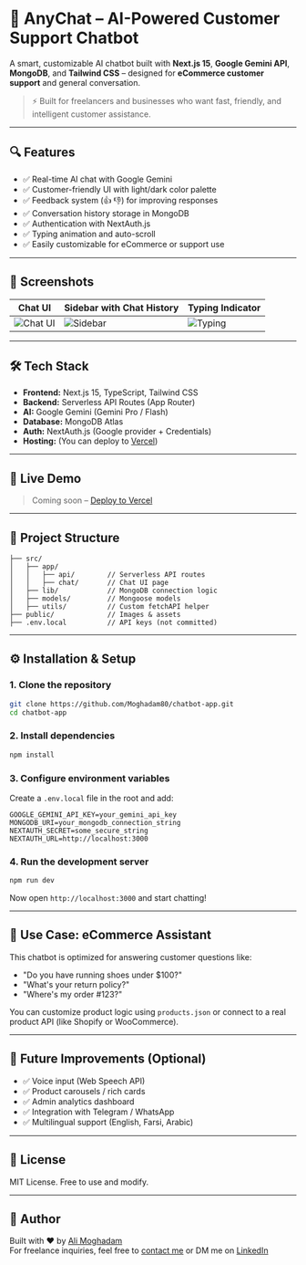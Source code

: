 # 🧠 AnyChat – AI-Powered Customer Support Chatbot

A smart, customizable AI chatbot built with **Next.js 15**, **Google Gemini API**, **MongoDB**, and **Tailwind CSS** – designed for **eCommerce customer support** and general conversation.

> ⚡ Built for freelancers and businesses who want fast, friendly, and intelligent customer assistance.

---

## 🔍 Features

- ✅ Real-time AI chat with Google Gemini
- ✅ Customer-friendly UI with light/dark color palette
- ✅ Feedback system (👍 👎) for improving responses
- ✅ Conversation history storage in MongoDB
- ✅ Authentication with NextAuth.js
- ✅ Typing animation and auto-scroll
- ✅ Easily customizable for eCommerce or support use

---

## 📸 Screenshots

| Chat UI | Sidebar with Chat History | Typing Indicator |
|--------|---------------------------|------------------|
| ![Chat UI](public/screenshots/chat-ui.png) | ![Sidebar](public/screenshots/sidebar.png) | ![Typing](public/screenshots/typing.png) |

---

## 🛠 Tech Stack

- **Frontend:** Next.js 15, TypeScript, Tailwind CSS
- **Backend:** Serverless API Routes (App Router)
- **AI:** Google Gemini (Gemini Pro / Flash)
- **Database:** MongoDB Atlas
- **Auth:** NextAuth.js (Google provider + Credentials)
- **Hosting:** (You can deploy to [Vercel](https://vercel.com))

---

## 🚀 Live Demo

> Coming soon – [Deploy to Vercel](https://vercel.com)

---

## 🧩 Project Structure

```
├── src/
│   ├── app/
│   │   ├── api/        // Serverless API routes
│   │   ├── chat/       // Chat UI page
│   ├── lib/            // MongoDB connection logic
│   ├── models/         // Mongoose models
│   ├── utils/          // Custom fetchAPI helper
├── public/             // Images & assets
├── .env.local          // API keys (not committed)
```

---

## ⚙️ Installation & Setup

### 1. Clone the repository

```bash
git clone https://github.com/Moghadam80/chatbot-app.git
cd chatbot-app
```

### 2. Install dependencies

```bash
npm install
```

### 3. Configure environment variables

Create a `.env.local` file in the root and add:

```env
GOOGLE_GEMINI_API_KEY=your_gemini_api_key
MONGODB_URI=your_mongodb_connection_string
NEXTAUTH_SECRET=some_secure_string
NEXTAUTH_URL=http://localhost:3000
```

### 4. Run the development server

```bash
npm run dev
```

Now open `http://localhost:3000` and start chatting!

---

## 🛒 Use Case: eCommerce Assistant

This chatbot is optimized for answering customer questions like:

- "Do you have running shoes under $100?"
- "What's your return policy?"
- "Where's my order #123?"

You can customize product logic using `products.json` or connect to a real product API (like Shopify or WooCommerce).

---

## 🧠 Future Improvements (Optional)

- ✅ Voice input (Web Speech API)
- ✅ Product carousels / rich cards
- ✅ Admin analytics dashboard
- ✅ Integration with Telegram / WhatsApp
- ✅ Multilingual support (English, Farsi, Arabic)

---

## 📄 License

MIT License. Free to use and modify.

---

## 🙌 Author

Built with ❤️ by [Ali Moghadam](https://github.com/Moghadam80)  
For freelance inquiries, feel free to [contact me](mailto:your.email@example.com) or DM me on [LinkedIn](https://linkedin.com/in/yourname)